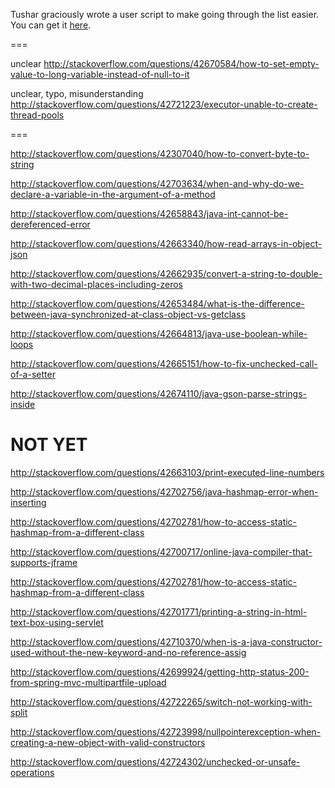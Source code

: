 Tushar graciously wrote a user script to make going through the list easier. You can get it [here](https://github.com/tusharjadhav219/Userscript-for-delete-candidates).

===

unclear http://stackoverflow.com/questions/42670584/how-to-set-empty-value-to-long-variable-instead-of-null-to-it

unclear, typo, misunderstanding http://stackoverflow.com/questions/42721223/executor-unable-to-create-thread-pools

===

http://stackoverflow.com/questions/42307040/how-to-convert-byte-to-string

http://stackoverflow.com/questions/42703634/when-and-why-do-we-declare-a-variable-in-the-argument-of-a-method

http://stackoverflow.com/questions/42658843/java-int-cannot-be-dereferenced-error

http://stackoverflow.com/questions/42663340/how-read-arrays-in-object-json

http://stackoverflow.com/questions/42662935/convert-a-string-to-double-with-two-decimal-places-including-zeros

http://stackoverflow.com/questions/42653484/what-is-the-difference-between-java-synchronized-at-class-object-vs-getclass

http://stackoverflow.com/questions/42664813/java-use-boolean-while-loops

http://stackoverflow.com/questions/42665151/how-to-fix-unchecked-call-of-a-setter

http://stackoverflow.com/questions/42674110/java-gson-parse-strings-inside

NOT YET
=====


http://stackoverflow.com/questions/42663103/print-executed-line-numbers

http://stackoverflow.com/questions/42702756/java-hashmap-error-when-inserting

http://stackoverflow.com/questions/42702781/how-to-access-static-hashmap-from-a-different-class

http://stackoverflow.com/questions/42700717/online-java-compiler-that-supports-jframe

http://stackoverflow.com/questions/42702781/how-to-access-static-hashmap-from-a-different-class

http://stackoverflow.com/questions/42701771/printing-a-string-in-html-text-box-using-servlet

http://stackoverflow.com/questions/42710370/when-is-a-java-constructor-used-without-the-new-keyword-and-no-reference-assig

http://stackoverflow.com/questions/42699924/getting-http-status-200-from-spring-mvc-multipartfile-upload

http://stackoverflow.com/questions/42722265/switch-not-working-with-split

http://stackoverflow.com/questions/42723998/nullpointerexception-when-creating-a-new-object-with-valid-constructors

http://stackoverflow.com/questions/42724302/unchecked-or-unsafe-operations